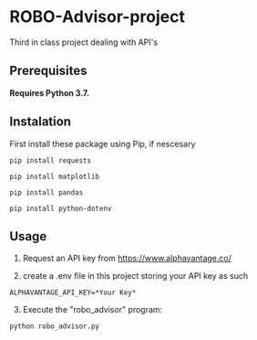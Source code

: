 # ROBO-Advisor-project
Third in class project dealing with API's

## Prerequisites

**Requires Python 3.7.**

## Instalation 

First install these package using Pip, if nescesary

```
pip install requests
```

```
pip install matplotlib
```

```
pip install pandas
```

```
pip install python-dotenv
```
## Usage

1. Request an API key from https://www.alphavantage.co/

2. create a .env file in this project storing your API key as such
```
ALPHAVANTAGE_API_KEY=*Your Key*
```
3. Execute the "robo_advisor" program:
```
python robo_advisor.py
```